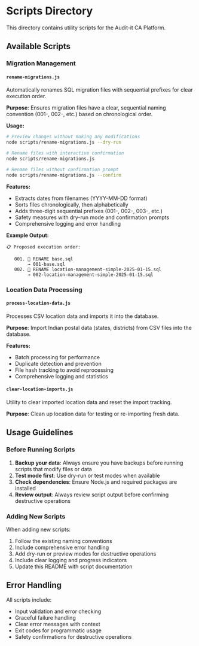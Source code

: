 # Scripts Directory

This directory contains utility scripts for the Audit-it CA Platform.

## Available Scripts

### Migration Management

#### `rename-migrations.js`
Automatically renames SQL migration files with sequential prefixes for clear execution order.

**Purpose**: Ensures migration files have a clear, sequential naming convention (001-, 002-, etc.) based on chronological order.

**Usage:**
```bash
# Preview changes without making any modifications
node scripts/rename-migrations.js --dry-run

# Rename files with interactive confirmation
node scripts/rename-migrations.js

# Rename files without confirmation prompt
node scripts/rename-migrations.js --confirm
```

**Features:**
- Extracts dates from filenames (YYYY-MM-DD format)
- Sorts files chronologically, then alphabetically
- Adds three-digit sequential prefixes (001-, 002-, 003-, etc.)
- Safety measures with dry-run mode and confirmation prompts
- Comprehensive logging and error handling

**Example Output:**
```
📋 Proposed execution order:

   001. 🔄 RENAME base.sql
        → 001-base.sql
   002. 🔄 RENAME location-management-simple-2025-01-15.sql
        → 002-location-management-simple-2025-01-15.sql
```

### Location Data Processing

#### `process-location-data.js`
Processes CSV location data and imports it into the database.

**Purpose**: Import Indian postal data (states, districts) from CSV files into the database.

**Features:**
- Batch processing for performance
- Duplicate detection and prevention
- File hash tracking to avoid reprocessing
- Comprehensive logging and statistics

#### `clear-location-imports.js`
Utility to clear imported location data and reset the import tracking.

**Purpose**: Clean up location data for testing or re-importing fresh data.

## Usage Guidelines

### Before Running Scripts

1. **Backup your data**: Always ensure you have backups before running scripts that modify files or data
2. **Test mode first**: Use dry-run or test modes when available
3. **Check dependencies**: Ensure Node.js and required packages are installed
4. **Review output**: Always review script output before confirming destructive operations

### Adding New Scripts

When adding new scripts:
1. Follow the existing naming conventions
2. Include comprehensive error handling
3. Add dry-run or preview modes for destructive operations
4. Include clear logging and progress indicators
5. Update this README with script documentation

## Error Handling

All scripts include:
- Input validation and error checking
- Graceful failure handling
- Clear error messages with context
- Exit codes for programmatic usage
- Safety confirmations for destructive operations
